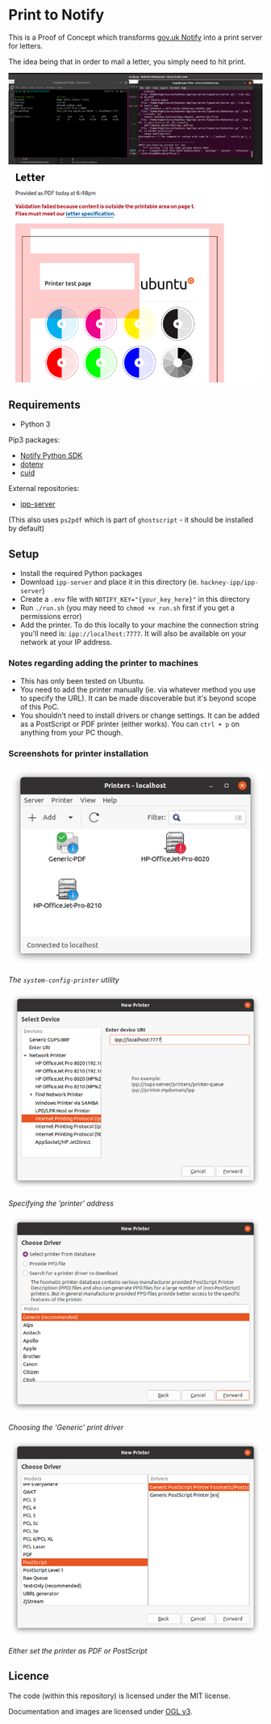 # Print to Notify 

This is a Proof of Concept which transforms [gov.uk Notify](https://www.notifications.service.gov.uk) into a print server for letters. 

The idea being that in order to mail a letter, you simply need to hit print. 

![Showing the Ngrok and Notify print script side by side](assets/terminal.png)
![Printer 'test page' as submitted to Notify as a letter](assets/notify.png)
## Requirements

- Python 3

Pip3 packages:

- [Notify Python SDK](https://docs.notifications.service.gov.uk/python.html)
- [dotenv](https://pypi.org/project/python-dotenv/)
- [cuid](https://github.com/necaris/cuid.py)

External repositories: 
- [ipp-server](https://github.com/h2g2bob/ipp-server)

(This also uses `ps2pdf` which is part of `ghostscript` - it should be installed by default)

## Setup 

- Install the required Python packages
- Download `ipp-server` and place it in this directory (ie. `hackney-ipp/ipp-server`)
- Create a `.env` file with `NOTIFY_KEY="{your_key_here}"` in this directory 
- Run `./run.sh` (you may need to `chmod +x run.sh` first if you get a permissions error)
- Add the printer. To do this locally to your machine the connection string you'll need is: `ipp://localhost:7777`. It will also be available on your network at your IP address. 

### Notes regarding adding the printer to machines

- This has only been tested on Ubuntu. 
- You need to add the printer manually (ie. via whatever method you use to specify the URL). It can be made discoverable but it's beyond scope of this PoC. 
- You shouldn't need to install drivers or change settings. It can be added as a PostScript or PDF printer (either works). You can `ctrl + p` on anything from your PC though. 

### Screenshots for printer installation 

![The `system-config-printer` utility](assets/1.png)

*The `system-config-printer` utility*

![Specifying the 'printer' address](assets/2.png)

*Specifying the 'printer' address*

![Choosing the 'Generic' print driver](assets/3.png)

*Choosing the 'Generic' print driver*

![Either set the printer as PDF or PostScript](assets/4.png)

*Either set the printer as PDF or PostScript*

## Licence 

The code (within this repository) is licensed under the MIT license. 

Documentation and images are licensed under [OGL v3](http://www.nationalarchives.gov.uk/doc/open-government-licence/version/3/). 